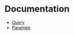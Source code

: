 # Documentation

- [Query](https://github.com/SoftStoneDevelop/Gedaq.SqlClient/blob/main/Documentation/Query.md)
- [Parametr](https://github.com/SoftStoneDevelop/Gedaq.SqlClient/blob/main/Documentation/Parametr.md)
